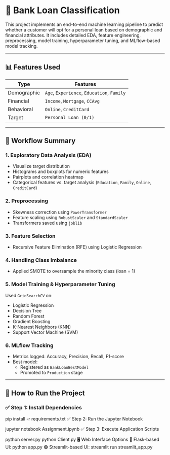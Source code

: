 # 💼 Bank Loan Classification

This project implements an end-to-end machine learning pipeline to predict whether a customer will opt for a personal loan based on demographic and financial attributes. It includes detailed EDA, feature engineering, preprocessing, model training, hyperparameter tuning, and MLflow-based model tracking.

---

## 📊 Features Used

| Type          | Features                                      |
|---------------|-----------------------------------------------|
| Demographic   | `Age`, `Experience`, `Education`, `Family`    |
| Financial     | `Income`, `Mortgage`, `CCAvg`                 |
| Behavioral    | `Online`, `CreditCard`                        |
| Target        | `Personal Loan (0/1)`                         |

---

## 🧪 Workflow Summary

### 1. Exploratory Data Analysis (EDA)
- Visualize target distribution
- Histograms and boxplots for numeric features
- Pairplots and correlation heatmap
- Categorical features vs. target analysis (`Education`, `Family`, `Online`, `CreditCard`)

### 2. Preprocessing
- Skewness correction using `PowerTransformer`
- Feature scaling using `RobustScaler` and `StandardScaler`
- Transformers saved using `joblib`

### 3. Feature Selection
- Recursive Feature Elimination (RFE) using Logistic Regression

### 4. Handling Class Imbalance
- Applied SMOTE to oversample the minority class (loan = 1)

### 5. Model Training & Hyperparameter Tuning
Used `GridSearchCV` on:
- Logistic Regression
- Decision Tree
- Random Forest
- Gradient Boosting
- K-Nearest Neighbors (KNN)
- Support Vector Machine (SVM)

### 6. MLflow Tracking
- Metrics logged: Accuracy, Precision, Recall, F1-score
- Best model:
  - Registered as `BankLoanBestModel`
  - Promoted to `Production` stage

---

## 🚀 How to Run the Project

### ✅ Step 1: Install Dependencies

pip install -r requirements.txt
✅ Step 2: Run the Jupyter Notebook

jupyter notebook Assignment.ipynb
✅ Step 3: Execute Application Scripts

python server.py
python Client.py
🖥️ Web Interface Options
🔷 Flask-based UI:
python app.py
🟢 Streamlit-based UI:
streamlit run streamlit_app.py
